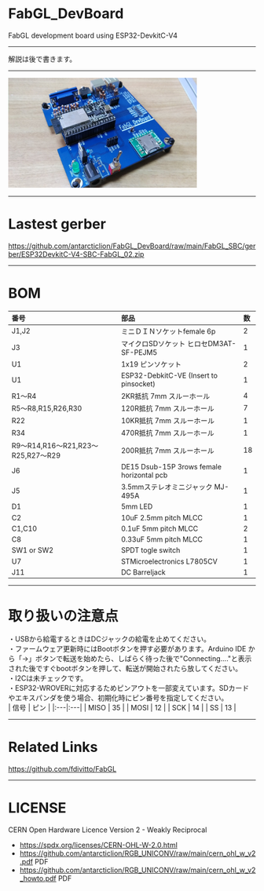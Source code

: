 # FabGL_DevBoard
 FabGL development board using ESP32-DevkitC-V4

---

解説は後で書きます。

---

<img src="https://github.com/antarcticlion/FabGL_DevBoard/raw/main/Images/FabGL_SBC.jpg" alt="FabGL DevBoard photo" width="384" height="224"/>

---
# Lastest gerber

https://github.com/antarcticlion/FabGL_DevBoard/raw/main/FabGL_SBC/gerber/ESP32DevkitC-V4-SBC-FabGL_02.zip

---
# BOM

|番号|部品|数|
|:---|:---|:---|
| J1,J2 | ミニＤＩＮソケットfemale 6p | 2|
| J3 | マイクロSDソケット ヒロセDM3AT-SF-PEJM5 | 1|
| U1 | 1x19 ピンソケット | 2|
| U1 | ESP32-DebkitC-VE (Insert to pinsocket) | 1|
| R1～R4 | 2KR抵抗 7mm スルーホール | 4|
| R5～R8,R15,R26,R30 | 120R抵抗 7mm スルーホール | 7|
| R22 | 10KR抵抗 7mm スルーホール | 1|
| R34 | 470R抵抗 7mm スルーホール | 1|
| R9～R14,R16～R21,R23～R25,R27～R29 | 200R抵抗 7mm スルーホール | 18|
| J6 | DE15 Dsub-15P 3rows female horizontal pcb | 1|
| J5 | 3.5mmステレオミニジャック MJ-495A | 1|
| D1 | 5mm LED | 1|
| C2 | 10uF 2.5mm pitch MLCC | 1|
| C1,C10 | 0.1uF 5mm pitch MLCC | 2|
| C8 | 0.33uF 5mm pitch MLCC | 1|
| SW1 or SW2 | SPDT togle switch | 1|
| U7 | STMicroelectronics L7805CV | 1|
| J11 | DC Barreljack | 1|

---
# 取り扱いの注意点
・USBから給電するときはDCジャックの給電を止めてください。  
・ファームウェア更新時にはBootボタンを押す必要があります。Arduino IDE から「→」ボタンで転送を始めたら、しばらく待った後で"Connecting...."と表示された後ですぐbootボタンを押して、転送が開始されたら放してください。  
・I2Cは未チェックです。  
・ESP32-WROVERに対応するためピンアウトを一部変えています。SDカードやエキスパンダを使う場合、初期化時にピン番号を指定してください。  
| 信号 | ピン |
|:---|:---|
| MISO | 35 |
| MOSI | 12 |
| SCK | 14 |
| SS | 13 |

---

# Related Links

https://github.com/fdivitto/FabGL

---

# LICENSE

 CERN Open Hardware Licence Version 2 - Weakly Reciprocal
- https://spdx.org/licenses/CERN-OHL-W-2.0.html  
- https://github.com/antarcticlion/RGB_UNICONV/raw/main/cern_ohl_w_v2.pdf PDF  
- https://github.com/antarcticlion/RGB_UNICONV/raw/main/cern_ohl_w_v2_howto.pdf PDF  
